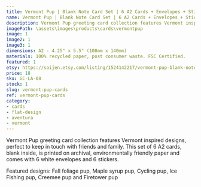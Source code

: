 ```yaml
---
title: Vermont Pup | Blank Note Card Set | 6 A2 Cards + Envelopes + Stickers
name: Vermont Pup | Blank Note Card Set | 6 A2 Cards + Envelopes + Stickers
description: Vermont Pup greeting card collection features Vermont inspired designs, perfect to keep in touch with friends and family. This set of 6 A2 cards, blank inside, is printed on archival, environmentally friendly paper and comes with 6 white envelopes and 6 stickers.
imagePath: \assets\images\products\cards\vermontpup
image: 1
image2: 1
image3: 1
dimensions: A2 - 4.25" x 5.5" (108mm x 140mm)
materials: 100% recycled paper, post consumer waste. FSC Certified.
featured: 1
etsy: https://soijen.etsy.com/listing/1524142217/vermont-pup-blank-note-card-set-6-a2?utm_source=Copy&utm_medium=ListingManager&utm_campaign=Share&utm_term=so.lmsm&share_time=1695262143570
price: 18
sku: GC-LA-08
stock: 1
slug: vermont-pup-cards
ref: vermont-pup-cards
category:
- cards
- flat-design
- aventura
- vermont
---
```

Vermont Pup greeting card collection features Vermont inspired designs, perfect to keep in touch with friends and family. This set of 6 A2 cards, blank inside, is printed on archival, environmentally friendly paper and comes with 6 white envelopes and 6 stickers.

Featured designs: Fall foliage pup, Maple syrup pup, Cycling pup, Ice Fishing pup, Creemee pup and Firetower pup
